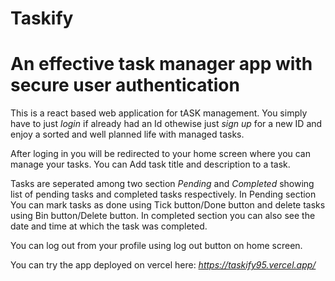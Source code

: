 Taskify
========
An effective task manager app with secure user authentication
=============================================================

This is a react based web application for tASK management. You simply have to just *login* if already had an Id othewise just *sign up* for a new ID and enjoy a sorted and well planned life with managed tasks.

After loging in you will be redirected to your home screen where you can manage your tasks.
You can Add task title and description to a task.

Tasks are seperated among two section *Pending* and *Completed* showing list of pending tasks and completed tasks respectively. In Pending section You can mark tasks as done using Tick button/Done button and delete tasks using Bin button/Delete button. In completed section you can also see the date and time at which the task was completed.

You can log out from your profile using log out button on home screen.

You can try the app deployed on vercel here:
*https://taskify95.vercel.app/*

